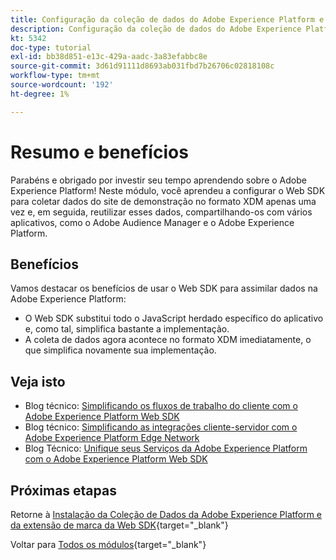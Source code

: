 ```yaml
---
title: Configuração da coleção de dados do Adobe Experience Platform e da extensão do Web SDK - Resumo
description: Configuração da coleção de dados do Adobe Experience Platform e da extensão do Web SDK - Resumo
kt: 5342
doc-type: tutorial
exl-id: bb38d851-e13c-429a-aadc-3a83efabbc8e
source-git-commit: 3d61d91111d8693ab031fbd7b26706c02818108c
workflow-type: tm+mt
source-wordcount: '192'
ht-degree: 1%

---
```


# Resumo e benefícios

Parabéns e obrigado por investir seu tempo aprendendo sobre o Adobe Experience Platform!
Neste módulo, você aprendeu a configurar o Web SDK para coletar dados do site de demonstração no formato XDM apenas uma vez e, em seguida, reutilizar esses dados, compartilhando-os com vários aplicativos, como o Adobe Audience Manager e o Adobe Experience Platform.

## Benefícios

Vamos destacar os benefícios de usar o Web SDK para assimilar dados na Adobe Experience Platform:

- O Web SDK substitui todo o JavaScript herdado específico do aplicativo e, como tal, simplifica bastante a implementação.
- A coleta de dados agora acontece no formato XDM imediatamente, o que simplifica novamente sua implementação.

## Veja isto

- Blog técnico: [Simplificando os fluxos de trabalho do cliente com o Adobe Experience Platform Web SDK](https://medium.com/adobetech/simplifying-customer-workflows-with-adobe-experience-platform-web-sdk-4e54fe134f4a)
- Blog técnico: [Simplificando as integrações cliente-servidor com o Adobe Experience Platform Edge Network](https://medium.com/adobetech/streamlining-client-server-integrations-with-adobe-experience-platform-experience-edge-1caaef887172)
- Blog Técnico: [Unifique seus Serviços da Adobe Experience Platform com o Adobe Experience Platform Web SDK](https://medium.com/adobetech/unify-your-adobe-experience-platform-services-with-adobe-experience-platform-web-sdk-75cf6851a9fc)

## Próximas etapas

Retorne à [Instalação da Coleção de Dados da Adobe Experience Platform e da extensão de marca da Web SDK](./data-ingestion-launch-web-sdk.md){target="_blank"}

Voltar para [Todos os módulos](./../../../../overview.md){target="_blank"}
